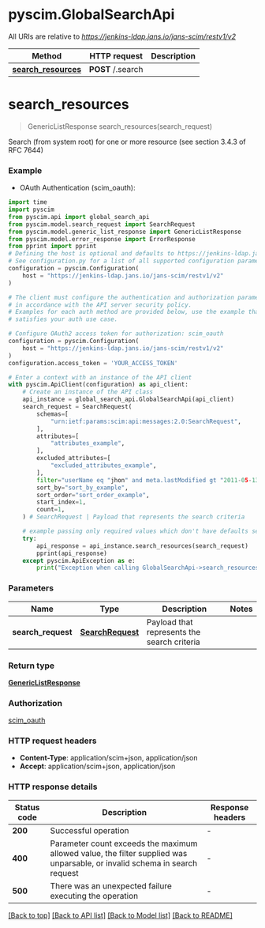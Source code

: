 # pyscim.GlobalSearchApi

All URIs are relative to *https://jenkins-ldap.jans.io/jans-scim/restv1/v2*

Method | HTTP request | Description
------------- | ------------- | -------------
[**search_resources**](GlobalSearchApi.md#search_resources) | **POST** /.search | 


# **search_resources**
> GenericListResponse search_resources(search_request)



Search (from system root) for one or more resource (see section 3.4.3 of RFC 7644) 

### Example

* OAuth Authentication (scim_oauth):

```python
import time
import pyscim
from pyscim.api import global_search_api
from pyscim.model.search_request import SearchRequest
from pyscim.model.generic_list_response import GenericListResponse
from pyscim.model.error_response import ErrorResponse
from pprint import pprint
# Defining the host is optional and defaults to https://jenkins-ldap.jans.io/jans-scim/restv1/v2
# See configuration.py for a list of all supported configuration parameters.
configuration = pyscim.Configuration(
    host = "https://jenkins-ldap.jans.io/jans-scim/restv1/v2"
)

# The client must configure the authentication and authorization parameters
# in accordance with the API server security policy.
# Examples for each auth method are provided below, use the example that
# satisfies your auth use case.

# Configure OAuth2 access token for authorization: scim_oauth
configuration = pyscim.Configuration(
    host = "https://jenkins-ldap.jans.io/jans-scim/restv1/v2"
)
configuration.access_token = 'YOUR_ACCESS_TOKEN'

# Enter a context with an instance of the API client
with pyscim.ApiClient(configuration) as api_client:
    # Create an instance of the API class
    api_instance = global_search_api.GlobalSearchApi(api_client)
    search_request = SearchRequest(
        schemas=[
            "urn:ietf:params:scim:api:messages:2.0:SearchRequest",
        ],
        attributes=[
            "attributes_example",
        ],
        excluded_attributes=[
            "excluded_attributes_example",
        ],
        filter="userName eq "jhon" and meta.lastModified gt "2011-05-13T04:42:34Z"",
        sort_by="sort_by_example",
        sort_order="sort_order_example",
        start_index=1,
        count=1,
    ) # SearchRequest | Payload that represents the search criteria

    # example passing only required values which don't have defaults set
    try:
        api_response = api_instance.search_resources(search_request)
        pprint(api_response)
    except pyscim.ApiException as e:
        print("Exception when calling GlobalSearchApi->search_resources: %s\n" % e)
```


### Parameters

Name | Type | Description  | Notes
------------- | ------------- | ------------- | -------------
 **search_request** | [**SearchRequest**](SearchRequest.md)| Payload that represents the search criteria |

### Return type

[**GenericListResponse**](GenericListResponse.md)

### Authorization

[scim_oauth](../README.md#scim_oauth)

### HTTP request headers

 - **Content-Type**: application/scim+json, application/json
 - **Accept**: application/scim+json, application/json


### HTTP response details

| Status code | Description | Response headers |
|-------------|-------------|------------------|
**200** | Successful operation |  -  |
**400** | Parameter count exceeds the maximum allowed value, the filter supplied was unparsable, or invalid schema in search request  |  -  |
**500** | There was an unexpected failure executing the operation |  -  |

[[Back to top]](#) [[Back to API list]](../README.md#documentation-for-api-endpoints) [[Back to Model list]](../README.md#documentation-for-models) [[Back to README]](../README.md)

